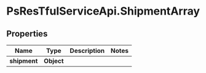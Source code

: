 # PsResTfulServiceApi.ShipmentArray

## Properties
Name | Type | Description | Notes
------------ | ------------- | ------------- | -------------
**shipment** | **Object** |  | 
